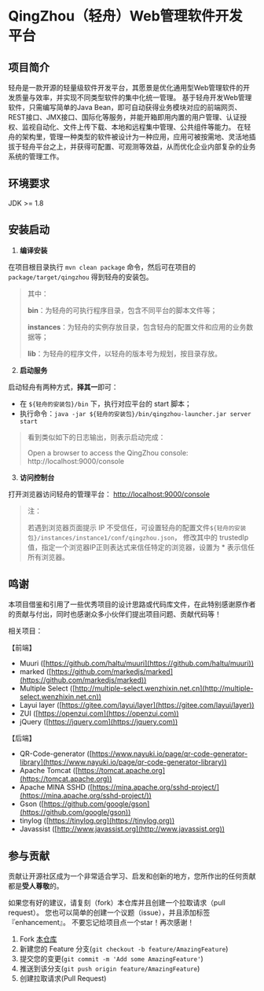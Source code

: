 # QingZhou（轻舟）Web管理软件开发平台

## 项目简介

轻舟是一款开源的轻量级软件开发平台，其愿景是优化通用型Web管理软件的开发质量与效率，并实现不同类型软件的集中化统一管理。
基于轻舟开发Web管理软件，只需编写简单的Java Bean，即可自动获得业务模块对应的前端网页、REST接口、JMX接口、国际化等服务，并能开箱即用内置的用户管理、认证授权、监视自动化、文件上传下载、本地和远程集中管理、公共组件等能力。
在轻舟的架构里，管理一种类型的软件被设计为一种应用，应用可被按需地、灵活地插拔于轻舟平台之上，并获得可配置、可观测等效益，从而优化企业内部复杂的业务系统的管理工作。

## 环境要求

JDK >= 1.8

## 安装启动

1. **编译安装**

在项目根目录执行 `mvn clean package` 命令，然后可在项目的 `package/target/qingzhou` 得到轻舟的安装包。
> 其中：
> 
> **bin**：为轻舟的可执行程序目录，包含不同平台的脚本文件等；
> 
> **instances**：为轻舟的实例存放目录，包含轻舟的配置文件和应用的业务数据等；
> 
> **lib**：为轻舟的程序文件，以轻舟的版本号为规划，按目录存放。

2. **启动服务**

启动轻舟有两种方式，**择其一**即可：
- 在 `${轻舟的安装包}/bin` 下，执行对应平台的 start 脚本；
- 执行命令：`java -jar ${轻舟的安装包}/bin/qingzhou-launcher.jar server start`

> 看到类似如下的日志输出，则表示启动完成：
> 
> Open a browser to access the QingZhou console: http://localhost:9000/console

3. **访问控制台**

打开浏览器访问轻舟的管理平台：
[http://localhost:9000/console](http://localhost:9000/console)

> 注：
> 
> 若遇到浏览器页面提示 IP 不受信任，可设置轻舟的配置文件`${轻舟的安装包}/instances/instance1/conf/qingzhou.json`，
> 修改其中的 trustedIp 值，指定一个浏览器IP正则表达式来信任特定的浏览器，设置为 * 表示信任所有浏览器。

## 鸣谢

本项目借鉴和引用了一些优秀项目的设计思路或代码库文件，在此特别感谢原作者的贡献与付出，同时也感谢众多小伙伴们提出项目问题、贡献代码等！

相关项目：

【前端】

+ Muuri ([https://github.com/haltu/muuri](https://github.com/haltu/muuri))
+ marked ([https://github.com/markedjs/marked](https://github.com/markedjs/marked))
+ Multiple Select ([http://multiple-select.wenzhixin.net.cn](http://multiple-select.wenzhixin.net.cn))
+ Layui layer ([https://gitee.com/layui/layer](https://gitee.com/layui/layer))
+ ZUI ([https://openzui.com](https://openzui.com))
+ jQuery ([https://jquery.com](https://jquery.com))

【后端】

+ QR-Code-generator ([https://www.nayuki.io/page/qr-code-generator-library](https://www.nayuki.io/page/qr-code-generator-library))
+ Apache Tomcat ([https://tomcat.apache.org](https://tomcat.apache.org))
+ Apache MINA SSHD ([https://mina.apache.org/sshd-project/](https://mina.apache.org/sshd-project/))
+ Gson ([https://github.com/google/gson](https://github.com/google/gson))
+ tinylog ([https://tinylog.org](https://tinylog.org))
+ Javassist ([http://www.javassist.org](http://www.javassist.org))

## 参与贡献

贡献让开源社区成为一个非常适合学习、启发和创新的地方，您所作出的任何贡献都是**受人尊敬**的。

如果您有好的建议，请复刻（fork）本仓库并且创建一个拉取请求（pull request）。
您也可以简单的创建一个议题（issue），并且添加标签『enhancement』。 不要忘记给项目点一个star！再次感谢！

1. Fork [本仓库](https://gitee.com/openeuler/qingzhou)
2. 新建您的 Feature 分支(`git checkout -b feature/AmazingFeature`)
3. 提交您的变更(`git commit -m 'Add some AmazingFeature'`)
4. 推送到该分支(`git push origin feature/AmazingFeature`)
5. 创建拉取请求(Pull Request)
